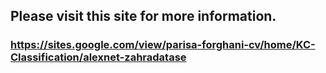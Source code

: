## Please visit this site for more information.
### https://sites.google.com/view/parisa-forghani-cv/home/KC-Classification/alexnet-zahradatase
